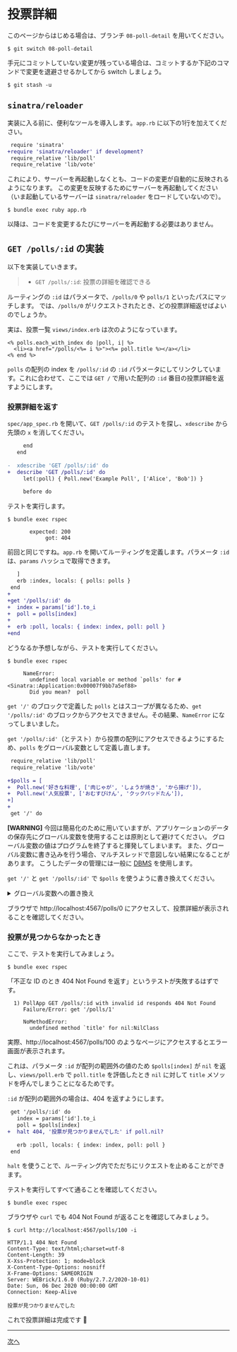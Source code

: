# 投票詳細

このページからはじめる場合は、ブランチ `08-poll-detail` を用いてください。

    $ git switch 08-poll-detail

手元にコミットしていない変更が残っている場合は、コミットするか下記のコマンドで変更を退避させるかしてから switch しましょう。

    $ git stash -u

## `sinatra/reloader`

実装に入る前に、便利なツールを導入します。`app.rb` に以下の1行を加えてください。

```diff
 require 'sinatra'
+require 'sinatra/reloader' if development?
 require_relative 'lib/poll'
 require_relative 'lib/vote'
```

これにより、サーバーを再起動しなくとも、コードの変更が自動的に反映されるようになります。
この変更を反映するためにサーバーを再起動してください（いま起動しているサーバーは `sinatra/reloader` をロードしていないので）。

    $ bundle exec ruby app.rb

以降は、コードを変更するたびにサーバーを再起動する必要はありません。

## `GET /polls/:id` の実装

以下を実装していきます。

> - `GET /polls/:id`: 投票の詳細を確認できる

ルーティングの `:id` はパラメータで、`/polls/0` や `polls/1` といったパスにマッチします。
では、`/polls/0` がリクエストされたとき、どの投票詳細返せばよいのでしょうか。

実は、投票一覧 `views/index.erb` は次のようになっています。

```erb
<% polls.each_with_index do |poll, i| %>
  <li><a href="/polls/<%= i %>"><%= poll.title %></a></li>
<% end %>
```

`polls` の配列の index を `/polls/:id` の `:id` パラメータにしてリンクしています。これに合わせて、ここでは `GET /` で用いた配列の `:id` 番目の投票詳細を返すようにします。

### 投票詳細を返す

`spec/app_spec.rb` を開いて、`GET /polls/:id` のテストを探し、`xdescribe` から先頭の `x` を消してください。

```diff
     end
   end
 
-  xdescribe 'GET /polls/:id' do
+  describe 'GET /polls/:id' do
     let(:poll) { Poll.new('Example Poll', ['Alice', 'Bob']) }
 
     before do
```

テストを実行します。

    $ bundle exec rspec

```
       expected: 200
            got: 404
```

前回と同じですね。`app.rb` を開いてルーティングを定義します。パラメータ `:id` は、`params` ハッシュで取得できます。

```diff
   ]
   erb :index, locals: { polls: polls }
 end
+
+get '/polls/:id' do
+  index = params['id'].to_i
+  poll = polls[index]
+
+  erb :poll, locals: { index: index, poll: poll }
+end
```

どうなるか予想しながら、テストを実行してください。

    $ bundle exec rspec

```
     NameError:
       undefined local variable or method `polls' for #<Sinatra::Application:0x00007f9bb7a5ef88>
       Did you mean?  poll
```

`get '/'` のブロックで定義した `polls` とはスコープが異なるため、`get '/polls/:id'`  のブロックからアクセスできません。その結果、`NameError` になってしまいました。

`get '/polls/:id'`（とテスト）から投票の配列にアクセスできるようにするため、`polls` をグローバル変数として定義し直します。

```diff
 require_relative 'lib/poll'
 require_relative 'lib/vote'
 
+$polls = [
+  Poll.new('好きな料理', ['肉じゃが', 'しょうが焼き', 'から揚げ']),
+  Poll.new('人気投票', ['おむすびけん', 'クックパッドたん']),
+]
+
 get '/' do
```

**[WARNING]** 今回は簡易化のために用いていますが、アプリケーションのデータの保存先にグローバル変数を使用することは原則として避けてください。
グローバル変数の値はプログラムを終了すると揮発してしまいます。
また、グローバル変数に書き込みを行う場合、マルチスレッドで意図しない結果になることがあります。
こうしたデータの管理には一般に [DBMS](https://ja.wikipedia.org/wiki/%E3%83%87%E3%83%BC%E3%82%BF%E3%83%99%E3%83%BC%E3%82%B9%E7%AE%A1%E7%90%86%E3%82%B7%E3%82%B9%E3%83%86%E3%83%A0) を使用します。

`get '/'` と `get '/polls/:id'` で `$polls` を使うように書き換えてください。

<details>
<summary>グローバル変数への置き換え</summary>

```diff
 ]
 
 get '/' do
-  polls = [
-    Poll.new('好きな料理', ['肉じゃが', 'しょうが焼き', 'から揚げ']),
-    Poll.new('人気投票', ['おむすびけん', 'クックパッドたん']),
-  ]
-  erb :index, locals: { polls: polls }
+  erb :index, locals: { polls: $polls }
 end
 
 get '/polls/:id' do
   index = params['id'].to_i
-  poll = polls[index]
+  poll = $polls[index]
 
   erb :poll, locals: { index: index, poll: poll }
 end
```
</details>

ブラウザで http://localhost:4567/polls/0 にアクセスして、投票詳細が表示されることを確認してください。

### 投票が見つからなかったとき

ここで、テストを実行してみましょう。

    $ bundle exec rspec

「不正な ID のとき 404 Not Found を返す」というテストが失敗するはずです。

```
  1) PollApp GET /polls/:id with invalid id responds 404 Not Found
     Failure/Error: get '/polls/1'
     
     NoMethodError:
       undefined method `title' for nil:NilClass
```

実際、http://localhost:4567/polls/100 のようなページにアクセスするとエラー画面が表示されます。

これは、パラメータ `:id` が配列の範囲外の値のため `$polls[index]` が `nil` を返し、`views/poll.erb` で `poll.title` を評価したとき `nil` に対して `title` メソッドを呼んでしまうことになるためです。

`:id` が配列の範囲外の場合は、404 を返すようにします。

```diff
 get '/polls/:id' do
   index = params['id'].to_i
   poll = $polls[index]
+  halt 404, '投票が見つかりませんでした' if poll.nil?
 
   erb :poll, locals: { index: index, poll: poll }
 end
```

`halt` を使うことで、ルーティング内でただちにリクエストを止めることができます。

テストを実行してすべて通ることを確認してください。

    $ bundle exec rspec

ブラウザや `curl` でも 404 Not Found が返ることを確認してみましょう。

```shell
$ curl http://localhost:4567/polls/100 -i
```

```http
HTTP/1.1 404 Not Found
Content-Type: text/html;charset=utf-8
Content-Length: 39
X-Xss-Protection: 1; mode=block
X-Content-Type-Options: nosniff
X-Frame-Options: SAMEORIGIN
Server: WEBrick/1.6.0 (Ruby/2.7.2/2020-10-01)
Date: Sun, 06 Dec 2020 00:00:00 GMT
Connection: Keep-Alive

投票が見つかりませんでした
```

これで投票詳細は完成です :tada:

---

[次へ](09-post-vote.md)
